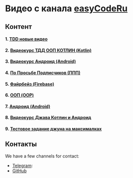 # Видео с канала [easyCodeRu](https://www.youtube.com/c/easycoderu)
## Контент
#### 1. [TDD новые видео](videos_tdd_new.md)
#### 2. [Видеокурс ТДД ООП КОТЛИН (Kotlin)](videos_kotlin_from_zero2hero.md)
#### 3. [Видеокурс Андроид (Android)](videos_android_course.md)
#### 4. [По Просьбе Подписчиков (ППП)](videos_requested_by_subsribers.md)
#### 5. [Файрбейз (Firebase)](videos_firebase.md)
#### 6. [ООП (OOP)](videos_oop.md)
#### 7. [Андроид (Android)](videos_android.md)
#### 8. [Видеокурс Джава Котлин и Андроид](videos_javakotlin_course.md)
#### 9. [Тестовое задание джуна на максималках](videos_jun_test_task.md)

## Контакты
We have a few channels for contact:

- [Telegram](https://t.me/easyCodeRu):
- [GitHub](https://github.com/johnnysc)